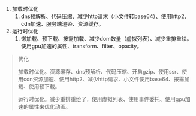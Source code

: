 1. 加载时优化
    1. dns预解析、代码压缩、减少http请求（小文件转base64）、使用http2、cdn加速、服务端渲染、资源缓存。
2. 运行时优化
    1. 懒加载、预下载、按需加载、减少dom数量（虚拟列表）、减少重排重绘。使用gpu加速的属性、transform、filter、opacity。		

> 优化
>
> 加载时优化。资源缓存、dns预解析、代码压缩、开启gzip、使用ssr、使用cdn资源加速、使用http2、减少http请求、小文件使用base64、按需加载、使用预下载。
>
> 运行时优化。减少重排重绘了，使用虚拟列表、使用事件委托、使用gpu加速的属性来优化动画。
